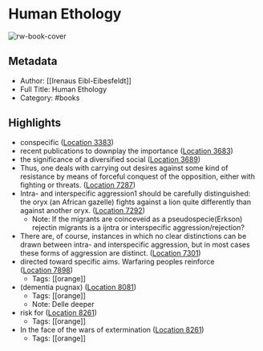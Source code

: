 # Human Ethology

![rw-book-cover](https://m.media-amazon.com/images/I/815wYsA5ZlL._SY160.jpg)

## Metadata
- Author: [[Irenaus Eibl-Eibesfeldt]]
- Full Title: Human Ethology
- Category: #books

## Highlights
- conspecific ([Location 3383](https://readwise.io/to_kindle?action=open&asin=B074VCJW21&location=3383))
- recent publications to downplay the importance ([Location 3683](https://readwise.io/to_kindle?action=open&asin=B074VCJW21&location=3683))
- the significance of a diversified social ([Location 3689](https://readwise.io/to_kindle?action=open&asin=B074VCJW21&location=3689))
- Thus, one deals with carrying out desires against some kind of resistance by means of forceful conquest of the opposition, either with fighting or threats. ([Location 7287](https://readwise.io/to_kindle?action=open&asin=B074VCJW21&location=7287))
- Intra- and interspecific aggression1 should be carefully distinguished: the oryx (an African gazelle) fights against a lion quite differently than against another oryx. ([Location 7292](https://readwise.io/to_kindle?action=open&asin=B074VCJW21&location=7292))
    - Note: If the migrants are coinceveid as a pseudospecie(Erkson) rejectin migrants is a ijntra or interspecific aggression/rejection?
- There are, of course, instances in which no clear distinctions can be drawn between intra- and interspecific aggression, but in most cases these forms of aggression are distinct. ([Location 7301](https://readwise.io/to_kindle?action=open&asin=B074VCJW21&location=7301))
- directed toward specific aims. Warfaring peoples reinforce ([Location 7898](https://readwise.io/to_kindle?action=open&asin=B074VCJW21&location=7898))
    - Tags: [[orange]] 
- (dementia pugnax) ([Location 8081](https://readwise.io/to_kindle?action=open&asin=B074VCJW21&location=8081))
    - Tags: [[orange]] 
    - Note: Delle deeper
- risk for ([Location 8261](https://readwise.io/to_kindle?action=open&asin=B074VCJW21&location=8261))
    - Tags: [[orange]] 
- In the face of the wars of extermination ([Location 8261](https://readwise.io/to_kindle?action=open&asin=B074VCJW21&location=8261))
    - Tags: [[orange]] 
